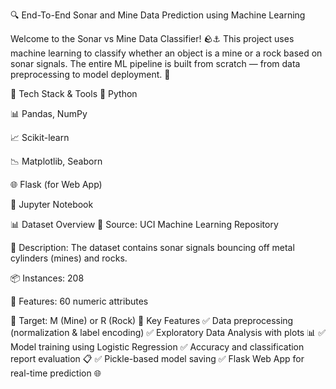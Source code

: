 🔍 End-To-End Sonar and Mine Data Prediction using Machine Learning

Welcome to the Sonar vs Mine Data Classifier! 🪨⚓ This project uses machine learning to classify whether an object is a mine or a rock based on sonar signals. The entire ML pipeline is built from scratch — from data preprocessing to model deployment. 🚀

🧠 Tech Stack & Tools
🐍 Python

📊 Pandas, NumPy

📈 Scikit-learn

📉 Matplotlib, Seaborn

🌐 Flask (for Web App)

🧪 Jupyter Notebook

📊 Dataset Overview
📌 Source: UCI Machine Learning Repository

🧾 Description: The dataset contains sonar signals bouncing off metal cylinders (mines) and rocks.

📦 Instances: 208

🧬 Features: 60 numeric attributes

🎯 Target: M (Mine) or R (Rock)
🔧 Key Features
✅ Data preprocessing (normalization & label encoding)
✅ Exploratory Data Analysis with plots 📊
✅ Model training using Logistic Regression
✅ Accuracy and classification report evaluation 📋
✅ Pickle-based model saving
✅ Flask Web App for real-time prediction 🌐

